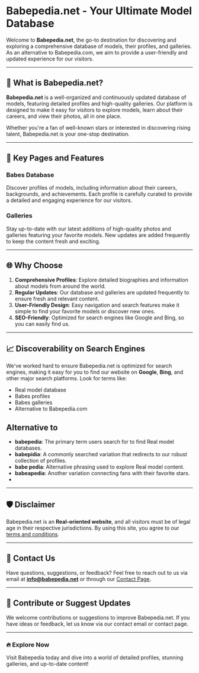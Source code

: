 # Babepedia.net - Your Ultimate Model Database

Welcome to **Babepedia.net**, the go-to destination for discovering and exploring a comprehensive database of models, their profiles, and galleries. As an alternative to Babepedia.com, we aim to provide a user-friendly and updated experience for our visitors.

---

## 🌟 What is Babepedia.net?

**Babepedia.net** is a well-organized and continuously updated database of models, featuring detailed profiles and high-quality galleries. Our platform is designed to make it easy for visitors to explore models, learn about their careers, and view their photos, all in one place. 

Whether you're a fan of well-known stars or interested in discovering rising talent, Babepedia.net is your one-stop destination.

---

## 🔗 Key Pages and Features

### Babes Database
Discover profiles of models, including information about their careers, backgrounds, and achievements. Each profile is carefully curated to provide a detailed and engaging experience for our visitors.

### Galleries
Stay up-to-date with our latest additions of high-quality photos and galleries featuring your favorite models. New updates are added frequently to keep the content fresh and exciting.

---

## 🌐 Why Choose

1. **Comprehensive Profiles**: Explore detailed biographies and information about models from around the world.
2. **Regular Updates**: Our database and galleries are updated frequently to ensure fresh and relevant content.
3. **User-Friendly Design**: Easy navigation and search features make it simple to find your favorite models or discover new ones.
4. **SEO-Friendly**: Optimized for search engines like Google and Bing, so you can easily find us.

---

## 📈 Discoverability on Search Engines

We've worked hard to ensure Babepedia.net is optimized for search engines, making it easy for you to find our website on **Google**, **Bing**, and other major search platforms. Look for terms like:
- Real model database
- Babes profiles
- Babes galleries
- Alternative to Babepedia.com
## Alternative to 
- **babepedia**: The primary term users search for to find Real model databases.
- **babepidia**: A commonly searched variation that redirects to our robust collection of profiles.
- **babe pedia**: Alternative phrasing used to explore Real model content.
- **babeapedia**: Another variation connecting fans with their favorite stars.
- 
---

## 🛡️ Disclaimer

Babepedia.net is an **Real-oriented website**, and all visitors must be of legal age in their respective jurisdictions. By using this site, you agree to our [terms and conditions](https://babepedia.net/about/).

---

## 📩 Contact Us

Have questions, suggestions, or feedback? Feel free to reach out to us via email at **[info@babepedia.net](mailto:info@babepedia.net)** or through our [Contact Page](https://babepedia.net/about/).

---

## 🤝 Contribute or Suggest Updates

We welcome contributions or suggestions to improve Babepedia.net. If you have ideas or feedback, let us know via our contact email or contact page.

---

### 🔥 Explore Now

Visit Babepedia today and dive into a world of detailed profiles, stunning galleries, and up-to-date content!
